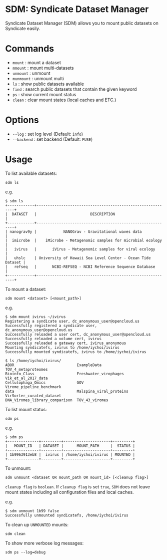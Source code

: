 # SDM: Syndicate Dataset Manager

Syndicate Dataset Manager (SDM) allows you to mount public datasets on Syndicate
easily.

Commands
========

- `mount` : mount a dataset
- `mmount` : mount multi-datasets
- `unmount` : unmount
- `munmount` : unmount multi
- `ls` : show public datasets available
- `find` : search public datasets that contain the given keyword
- `ps` : show current mount status
- `clean` : clear mount states (local caches and ETC.)


Options
=======

- `--log` : set log level (Default: `info`)
- `--backend` : set backend (Default: `FUSE`)


Usage
=====

To list available datasets:
```
sdm ls
```

e.g.
```
$ sdm ls
+------------+------------------------------------------------------------+
|  DATASET   |                        DESCRIPTION                         |
+------------+------------------------------------------------------------+
| nanograv9y |            NANOGrav - Gravitational waves data             |
|  imicrobe  |    iMicrobe - Metagenomic samples for microbial ecology    |
|   ivirus   |       iVirus - Metagenomic samples for viral ecology       |
|   uhslc    | University of Hawaii Sea Level Center - Ocean Tide Dataset |
|   refseq   |       NCBI-REFSEQ - NCBI Reference Sequence Database       |
+------------+------------------------------------------------------------+
```

To mount a dataset:
```
sdm mount <dataset> [<mount_path>]
```

e.g.
```
$ sdm mount ivirus ~/ivirus
Registering a syndicate user, dc_anonymous_user@opencloud.us
Successfully registered a syndicate user, dc_anonymous_user@opencloud.us
Successfully reloaded a user cert, dc_anonymous_user@opencloud.us
Successfully reloaded a volume cert, ivirus
Successfully reloaded a gateway cert, ivirus_anonymous
Mounting syndicatefs, ivirus to /home/iychoi/ivirus
Successfully mounted syndicatefs, ivirus to /home/iychoi/ivirus

$ ls /home/iychoi/ivirus/
ABOR                            ExampleData              TOV_4_metaproteomes
Bioinfo_Class                   Freshwater_virophages    Vik_et_al_2017_data
Cellulophaga_Omics              GOV                      Virome_pipeline_benchmark
data                            Malspina_viral_proteins  VirSorter_curated_dataset
DNA_Viromes_library_comparison  TOV_43_viromes
```

To list mount status:
```
sdm ps
```

e.g.
```
$ sdm ps
+--------------+---------+---------------------+---------+
|   MOUNT_ID   | DATASET |      MOUNT_PATH     |  STATUS |
+--------------+---------+---------------------+---------+
| 1b9963913eb8 |  ivirus | /home/iychoi/ivirus | MOUNTED |
+--------------+---------+---------------------+---------+
```

To unmount:
```
sdm unmount <dataset OR mount_path OR mount_id> [<cleanup flag>]
```

`cleanup flag` is `boolean`. If `cleanup flag` is set `true`, `SDM` does not
leave mount states including all configuration files and local caches.

e.g.
```
$ sdm unmount 1b99 false
Successfully unmounted syndicatefs, /home/iychoi/ivirus
```

To clean up `UNMOUNTED` mounts:
```
sdm clean
```

To show more verbose log messages:
```
sdm ps --log=debug
```
